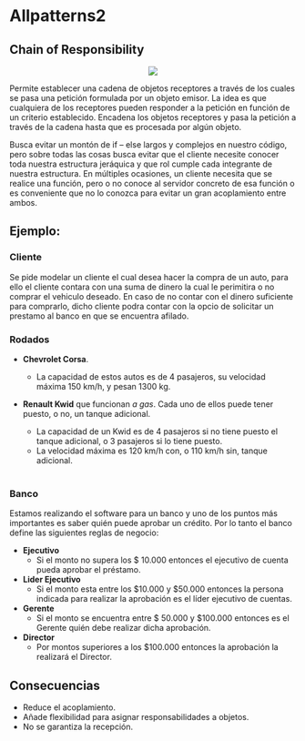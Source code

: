 # Allpatterns2

## Chain of Responsibility

<div align="center"><img src="https://lh6.googleusercontent.com/-3NnctckTzla7TA0IA8Be-AbBu0GJLNWMAyNV8DTowXkvpIxOtGh7vp2DXuYvgzVY0Xg1HE_e-R23dmur2jU0OADeQGrc48oI4xHxlCuJlFrfxvll1M"></div>

Permite establecer una cadena de objetos receptores a través de los cuales se pasa una petición formulada por un objeto
emisor. La idea es que cualquiera de los receptores pueden responder a la petición en función de un criterio establecido.
Encadena los objetos receptores y pasa la petición a través de la cadena hasta que es procesada por algún objeto.

Busca evitar un montón de if – else largos y complejos en nuestro código, pero sobre todas las cosas busca evitar que 
el cliente necesite conocer toda nuestra estructura jeráquica y que rol cumple cada integrante de nuestra estructura.
En múltiples ocasiones, un cliente necesita que se realice una función, pero o no conoce al servidor concreto de esa 
función o es conveniente que no lo conozca para evitar un gran acoplamiento entre ambos.


## Ejemplo:

### Cliente
Se pide modelar un cliente el cual desea hacer la compra de un auto, para ello el cliente contara con una suma de dinero la cual  le perimitira o no comprar el vehiculo deseado. 
En caso de no contar con el dinero suficiente para comprarlo, dicho cliente podra contar con la opcio de solicitar un prestamo al banco en que se encuentra afilado.


### Rodados

- **Chevrolet Corsa**. <br>
  - La capacidad de estos autos es de 4 pasajeros, su velocidad máxima 150 km/h, y pesan 1300 kg. <br>

- **Renault Kwid** que funcionan _a gas_. 
  Cada uno de ellos puede tener puesto, o no, un tanque adicional. 
  - La capacidad de un Kwid es de 4 pasajeros si no tiene puesto el tanque adicional, o 3 pasajeros si lo tiene puesto.
  - La velocidad máxima es 120 km/h con, o 110 km/h sin, tanque adicional.
   <br>


### Banco

Estamos realizando el software para un banco y uno de los puntos más importantes es saber quién puede aprobar un crédito. Por lo tanto el banco define las siguientes reglas de negocio:

- **Ejecutivo**
  - Si el monto no supera los $ 10.000 entonces el ejecutivo de cuenta pueda aprobar el préstamo.
- **Lider Ejecutivo**
  - Si el monto esta entre los $10.000 y $50.000 entonces la persona indicada para realizar la aprobación es el líder ejecutivo de cuentas.
- **Gerente**
  - Si el monto se encuentra entre $ 50.000 y $100.000 entonces es el Gerente quién debe realizar dicha aprobación.
- **Director**
  - Por montos superiores a los $100.000 entonces la aprobación la realizará el Director.
  
 ## Consecuencias
 
 - Reduce el acoplamiento.
 - Añade flexibilidad para asignar responsabilidades a objetos.
 - No se garantiza la recepción.
